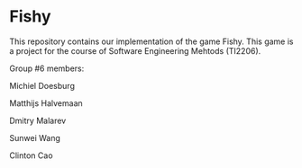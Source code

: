 # Fishy

This repository contains our implementation of the game Fishy. This game is a project for the course of Software Engineering Mehtods (TI2206).

Group #6 members:

Michiel Doesburg

Matthijs Halvemaan

Dmitry Malarev

Sunwei Wang

Clinton Cao
